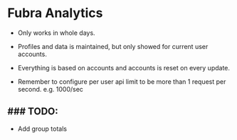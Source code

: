 # Fubra Analytics

- Only works in whole days.

- Profiles and data is maintained, but only showed for current user accounts.

- Everything is based on accounts and accounts is reset on every update.

- Remember to configure per user api limit to be more than 1 request per second. e.g. 1000/sec


### TODO:
---

- Add group totals